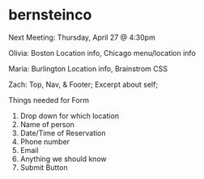 # bernsteinco

Next Meeting: Thursday, April 27 @ 4:30pm

Olivia: Boston Location info, Chicago menu/location info

Maria: Burlington Location info, Brainstrom CSS 

Zach: Top, Nav, & Footer; Excerpt about self; 

Things needed for Form
1. Drop down for which location
2. Name of person
3. Date/Time of Reservation 
4. Phone number
5. Email
6. Anything we should know
7. Submit Button
